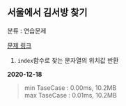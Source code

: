 ## 서울에서 김서방 찾기

분류 : 연습문제

[문제 링크](https://programmers.co.kr/learn/courses/30/lessons/12919)

1. `index`함수로 찾는 문자열의 위치값 반환

**2020-12-18**

> min TaseCase : 0.00ms, 10.2MB  
> max TaseCase : 0.01ms, 10.2MB  
